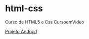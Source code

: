# html-css
 Curso de HTML5 e Css CursoemVideo

<a href="https://teus-07.github.io/html-css/Desafios/DESAFIO10/android.html" target="_blank">Projeto Android</a>
